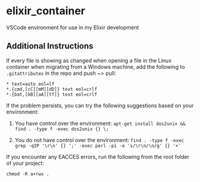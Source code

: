 # elixir_container
VSCode environment for use in my Elixir development

## Additional Instructions
If every file is showing as changed when opening a file in the Linux
container when migrating from a Windows machine, add the following to
`.gitattributes` in the repo and push ~> pull:

```
* text=auto eol=lf
*.{cmd,[cC][mM][dD]} text eol=crlf
*.{bat,[bB][aA][tT]} text eol=crlf
```

If the problem persists, you can try the following suggestions based on your environment:

1. You have control over the environment:
`apt-get install dos2unix && find . -type f -exec dos2unix {} \;`

2. You do not have control over the environment:
`find . -type f -exec grep -qIP '\r\n' {} ';' -exec perl -pi -e 's/\r\n/\n/g' {} '+'`

If you encounter any EACCES errors, run the following from the root folder of your project:

```
chmod -R a+rwx .
```